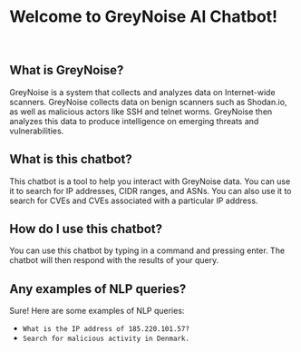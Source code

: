 # Welcome to GreyNoise AI Chatbot!
<br />

## What is GreyNoise?

GreyNoise is a system that collects and analyzes data on Internet-wide scanners. GreyNoise collects data on benign scanners such as Shodan.io, as well as malicious actors like SSH and telnet worms. GreyNoise then analyzes this data to produce intelligence on emerging threats and vulnerabilities.

## What is this chatbot?

This chatbot is a tool to help you interact with GreyNoise data. You can use it to search for IP addresses, CIDR ranges, and ASNs. You can also use it to search for CVEs and CVEs associated with a particular IP address.

## How do I use this chatbot?

You can use this chatbot by typing in a command and pressing enter. The chatbot will then respond with the results of your query.

## Any examples of NLP queries?

Sure! Here are some examples of NLP queries:

- `What is the IP address of 185.220.101.57?`
- `Search for malicious activity in Denmark.`

